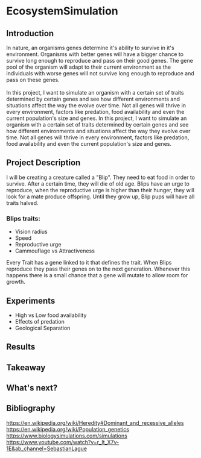 # EcosystemSimulation

## Introduction

In nature, an organisms genes determine it's ability to survive in it's environment. Organisms with better genes will have a bigger chance to survive long enough to reproduce and pass on their good genes. The gene pool of the organism will adapt to their current environment as the individuals with worse genes will not survive long enough to reproduce and pass on these genes.\
\
In this project, I want to simulate an organism with a certain set of traits determined by certain genes and see how different environments and situations affect the way the evolve over time. Not all genes will thrive in every environment, factors like predation, food availability and even the current population's size and genes.
In this project, I want to simulate an organism with a certain set of traits determined by certain genes and see how different environments and situations affect the way they evolve over time. Not all genes will thrive in every environment, factors like predation, food availability and even the current population's size and genes.
## Project Description
I will be creating a creature called a "Blip". They need to eat food in order to survive. After a certain time, they will die of old age. Blips have an urge to reproduce, when the reproductive urge is higher than their hunger, they will look for a mate produce offspring. Until they grow up, Blip pups will have all traits halved.
### Blips traits: 
- Vision radius
- Speed
- Reproductive urge
- Cammouflage vs Attractiveness

Every Trait has a gene linked to it that defines the trait. 
When Blips reproduce they pass their genes on to the next generation. Whenever this happens there is a small chance that a gene will mutate to allow room for growth. 
## Experiments
- High vs Low food availability
- Effects of predation
- Geological Separation
## Results

## Takeaway

## What's next?

## Bibliography
https://en.wikipedia.org/wiki/Heredity#Dominant_and_recessive_alleles \
https://en.wikipedia.org/wiki/Population_genetics \
https://www.biologysimulations.com/simulations \
https://www.youtube.com/watch?v=r_It_X7v-1E&ab_channel=SebastianLague 
